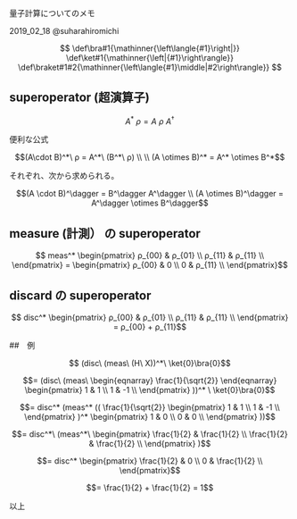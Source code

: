 量子計算についてのメモ

2019_02_18 @suharahiromichi 

$$
\def\bra#1{\mathinner{\left\langle{#1}\right|}}
\def\ket#1{\mathinner{\left|{#1}\right\rangle}}
\def\braket#1#2{\mathinner{\left\langle{#1}\middle|#2\right\rangle}}
$$

## superoperator (超演算子)

```math
A^*\ ρ = A\ ρ\ A^\dagger
```

便利な公式

```math
(A\cdot B)^*\ ρ = A^*\ (B^*\ ρ)

\\
\\

(A \otimes B)^* = A^* \otimes B^*
```

それぞれ、次から求められる。

```math
(A \cdot B)^\dagger = B^\dagger A^\dagger
\\
(A \otimes B)^\dagger = A^\dagger \otimes B^\dagger
```

## measure (計測） の superoperator

```math

meas^* \begin{pmatrix}
ρ_{00} & ρ_{01} \\
ρ_{11} & ρ_{11} \\
\end{pmatrix}
=
\begin{pmatrix}
ρ_{00} & 0 \\
0 & ρ_{11} \\
\end{pmatrix}
```

## discard の superoperator

```math

disc^* \begin{pmatrix}
ρ_{00} & ρ_{01} \\
ρ_{11} & ρ_{11} \\
\end{pmatrix}
=
ρ_{00} + ρ_{11}
```

##　例

```math

(disc\ (meas\ (H\ X))^*\  \ket{0}\bra{0}
```

```math
=
(disc\ (meas\ 
\begin{eqnarray}
\frac{1}{\sqrt{2}}
\end{eqnarray}
\begin{pmatrix}
1 & 1 \\
1 & -1 \\
\end{pmatrix}
))^*
\ 
\ket{0}\bra{0}
```

```math
=
disc^* 
(meas^*
((
\frac{1}{\sqrt{2}}
\begin{pmatrix}
1 & 1 \\
1 & -1 \\
\end{pmatrix}
)^* 
\begin{pmatrix}
1 & 0 \\
0 & 0 \\
\end{pmatrix}
))
```

```math
=
disc^*\ 
(meas^*\
\begin{pmatrix}
\frac{1}{2} & \frac{1}{2} \\
\frac{1}{2} & \frac{1}{2} \\
\end{pmatrix}
)
```

```math
=
disc^* 

\begin{pmatrix}
\frac{1}{2} & 0 \\
0 & \frac{1}{2} \\
\end{pmatrix}
```

```math
=
\frac{1}{2}
+
\frac{1}{2}
=
1
```

以上

